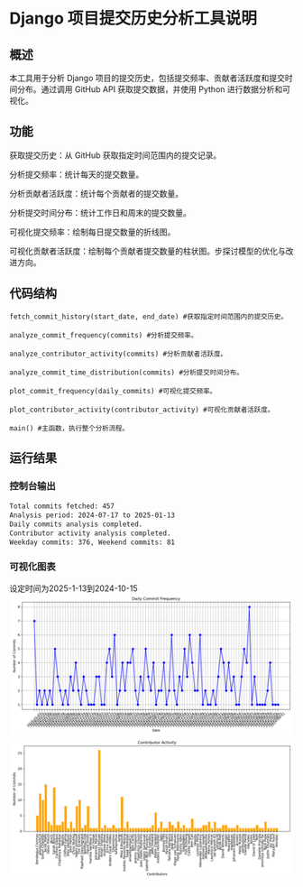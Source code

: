 ﻿
# Django 项目提交历史分析工具说明

## 概述
本工具用于分析 Django 项目的提交历史，包括提交频率、贡献者活跃度和提交时间分布。通过调用 GitHub API 获取提交数据，并使用 Python 进行数据分析和可视化。

## 功能
获取提交历史：从 GitHub 获取指定时间范围内的提交记录。

分析提交频率：统计每天的提交数量。

分析贡献者活跃度：统计每个贡献者的提交数量。

分析提交时间分布：统计工作日和周末的提交数量。

可视化提交频率：绘制每日提交数量的折线图。

可视化贡献者活跃度：绘制每个贡献者提交数量的柱状图。步探讨模型的优化与改进方向。

## 代码结构
```
fetch_commit_history(start_date, end_date) #获取指定时间范围内的提交历史。

analyze_commit_frequency(commits) #分析提交频率。

analyze_contributor_activity(commits) #分析贡献者活跃度。

analyze_commit_time_distribution(commits) #分析提交时间分布。

plot_commit_frequency(daily_commits) #可视化提交频率。

plot_contributor_activity(contributor_activity) #可视化贡献者活跃度。

main() #主函数，执行整个分析流程。

```

## 运行结果
### 控制台输出
```
Total commits fetched: 457
Analysis period: 2024-07-17 to 2025-01-13
Daily commits analysis completed.
Contributor activity analysis completed.
Weekday commits: 376, Weekend commits: 81
```

### 可视化图表
设定时间为2025-1-13到2024-10-15
![](https://github.com/Ekroner/OpenSourceSoftware-hw/blob/09132e27375fe41b4e26657aa647ecd17faf1df2/commitAnalysis/commit_frequency.png)
![](https://github.com/Ekroner/OpenSourceSoftware-hw/blob/09132e27375fe41b4e26657aa647ecd17faf1df2/commitAnalysis/contributor_activity.png)
